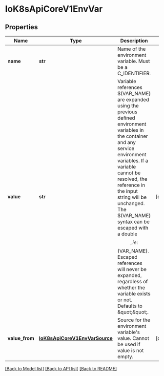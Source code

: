 # IoK8sApiCoreV1EnvVar

## Properties
Name | Type | Description | Notes
------------ | ------------- | ------------- | -------------
**name** | **str** | Name of the environment variable. Must be a C_IDENTIFIER. | 
**value** | **str** | Variable references $(VAR_NAME) are expanded using the previous defined environment variables in the container and any service environment variables. If a variable cannot be resolved, the reference in the input string will be unchanged. The $(VAR_NAME) syntax can be escaped with a double $$, ie: $$(VAR_NAME). Escaped references will never be expanded, regardless of whether the variable exists or not. Defaults to \&quot;\&quot;. | [optional] 
**value_from** | [**IoK8sApiCoreV1EnvVarSource**](IoK8sApiCoreV1EnvVarSource.md) | Source for the environment variable&#39;s value. Cannot be used if value is not empty. | [optional] 

[[Back to Model list]](../README.md#documentation-for-models) [[Back to API list]](../README.md#documentation-for-api-endpoints) [[Back to README]](../README.md)


